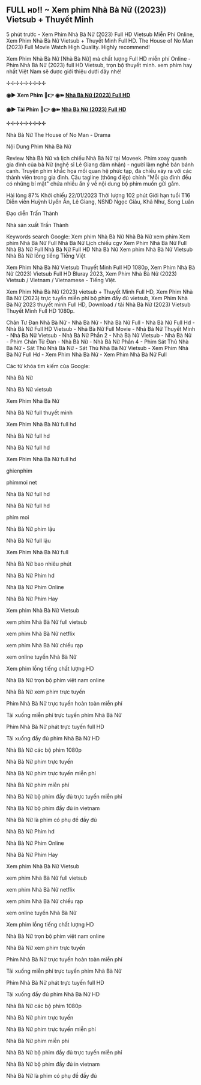 ## FULL ʜᴅ!! ~ Xem phim Nhà Bà Nữ ((2023)) Vietsub + Thuyết Minh

5 phút trước - Xem Phim Nhà Bà Nữ (2023) Full HD Vietsub Miễn Phí Online, Xem Phim Nhà Bà Nữ Vietsub + Thuyết Minh Full HD. The House of No Man (2023) Full Movie Watch High Quality. Highly recommend!

Xem Phim Nhà Bà Nữ [Nhà Bà Nữ] mà chất lượng Full HD miễn phí Online - Phim Nhà Bà Nữ (2023) full HD Vietsub, trọn bộ thuyết minh. xem phim hay nhất Việt Nam sẽ được giới thiệu dưới đây nhé!

✢✢✢✢✢✢✢✢✢

<b> ◉▶️ Xem Phim 🔴👉 ◉➽ <a href="https://cinecip.online/vi/movie/1255517"> Nhà Bà Nữ (2023) Full HD </a> </b>

<b> ◉▶️ Tải Phim 🔴👉 ◉➽ <a href="https://cinecip.online/vi/movie/1255517"> Nhà Bà Nữ (2023) Full HD </a> </b>

✢✢✢✢✢✢✢✢✢

Nhà Bà Nữ
The House of No Man - Drama

Nội Dung Phim Nhà Bà Nữ

Review Nhà Bà Nữ và lịch chiếu Nhà Bà Nữ tại Moveek. Phim xoay quanh gia đình của bà Nữ (nghệ sĩ Lê Giang đảm nhận) - người làm nghề bán bánh canh. Truyện phim khắc họa mối quan hệ phức tạp, đa chiều xảy ra với các thành viên trong gia đình. Câu tagline (thông điệp) chính "Mỗi gia đình đều có những bí mật" chứa nhiều ẩn ý về nội dung bộ phim muốn gửi gắm.

Hài lòng
87%
Khởi chiếu
22/01/2023
Thời lượng
102 phút
Giới hạn tuổi
T16
Diễn viên
Huỳnh Uyển Ân, Lê Giang, NSND Ngọc Giàu, Khả Như, Song Luân

Đạo diễn
Trấn Thành

Nhà sản xuất
Trấn Thành

Keywords search Google: Xem phim Nhà Bà Nữ Nhà Bà Nữ xem phim Xem phim Nhà Bà Nữ Full Nhà Bà Nữ Lịch chiếu cgv Xem Phim Nhà Bà Nữ Full Nhà Bà Nữ Full Nhà Bà Nữ Full HD Nhà Bà Nữ Xem phim Nhà Bà Nữ Vietsub Nhà Bà Nữ lồng tiếng Tiếng Việt

Xem Phim Nhà Bà Nữ Vietsub Thuyết Minh Full HD 1080p, Xem Phim Nhà Bà Nữ (2023) Vietsub Full HD Bluray 2023, Xem Phim Nhà Bà Nữ (2023) Vietsub / Vietnam / Vietnamese - Tiếng Việt.

Xem Phim Nhà Bà Nữ (2023) vietsub + Thuyết Minh Full HD, Xem Phim Nhà Bà Nữ (2023) trực tuyến miễn phí bộ phim đầy đủ vietsub, Xem Phim Nhà Bà Nữ 2023 thuyết minh Full HD, Download / tải Nhà Bà Nữ (2023) Vietsub Thuyết Minh Full HD 1080p.

Chân Tư Đan Nhà Bà Nữ - Nhà Bà Nữ - Nhà Bà Nữ Full - Nhà Bà Nữ Full Hd - Nhà Bà Nữ Full HD Vietsub - Nhà Bà Nữ Full Movie - Nhà Bà Nữ Thuyết Minh - Nhà Bà Nữ Vietsub - Nhà Bà Nữ Phần 2 - Nhà Bà Nữ Vietsub - Nhà Bà Nữ - Phim Chân Tử Đan - Nhà Bà Nữ - Nhà Bà Nữ Phần 4 - Phim Sát Thủ Nhà Bà Nữ - Sát Thủ Nhà Bà Nữ - Sát Thủ Nhà Bà Nữ Vietsub - Xem Phim Nhà Bà Nữ Full Hd - Xem Phim Nhà Bà Nữ - Xem Phim Nhà Bà Nữ Full

Các từ khóa tìm kiếm của Google:

Nhà Bà Nữ

Nhà Bà Nữ vietsub

Xem Phim Nhà Bà Nữ

Nhà Bà Nữ full thuyết minh

Xem Phim Nhà Bà Nữ full hd

Nhà Bà Nữ full hd

Nhà Bà Nữ full hd

Xem Phim Nhà Bà Nữ full hd

ghienphim

phimmoi net

Nhà Bà Nữ full hd

Nhà Bà Nữ full hd

phim moi

Nhà Bà Nữ phim lậu

Nhà Bà Nữ full lậu

Xem Phim Nhà Bà Nữ full

Nhà Bà Nữ bao nhiêu phút

Nhà Bà Nữ Phim hd

Nhà Bà Nữ Phim Online

Nhà Bà Nữ Phim Hay

Xem phim Nhà Bà Nữ Vietsub

xem phim Nhà Bà Nữ full vietsub

xem phim Nhà Bà Nữ netflix

xem phim Nhà Bà Nữ chiếu rạp

xem online tuyến Nhà Bà Nữ

Xem phim lồng tiếng chất lượng HD

Nhà Bà Nữ trọn bộ phim việt nam online

Nhà Bà Nữ xem phim trực tuyến

Phim Nhà Bà Nữ trực tuyến hoàn toàn miễn phí

Tải xuống miễn phí trực tuyến phim Nhà Bà Nữ

Phim Nhà Bà Nữ phát trực tuyến full HD

Tải xuống đầy đủ phim Nhà Bà Nữ HD

Nhà Bà Nữ các bộ phim 1080p

Nhà Bà Nữ phim trực tuyến

Nhà Bà Nữ phim trực tuyến miễn phí

Nhà Bà Nữ phim miễn phí

Nhà Bà Nữ bộ phim đầy đủ trực tuyến miễn phí

Nhà Bà Nữ bộ phim đầy đủ in vietnam

Nhà Bà Nữ là phim có phụ đề đầy đủ

Nhà Bà Nữ Phim hd

Nhà Bà Nữ Phim Online

Nhà Bà Nữ Phim Hay

Xem phim Nhà Bà Nữ Vietsub

xem phim Nhà Bà Nữ full vietsub

xem phim Nhà Bà Nữ netflix

xem phim Nhà Bà Nữ chiếu rạp

xem online tuyến Nhà Bà Nữ

Xem phim lồng tiếng chất lượng HD

Nhà Bà Nữ trọn bộ phim việt nam online

Nhà Bà Nữ xem phim trực tuyến

Phim Nhà Bà Nữ trực tuyến hoàn toàn miễn phí

Tải xuống miễn phí trực tuyến phim Nhà Bà Nữ

Phim Nhà Bà Nữ phát trực tuyến full HD

Tải xuống đầy đủ phim Nhà Bà Nữ HD

Nhà Bà Nữ các bộ phim 1080p

Nhà Bà Nữ phim trực tuyến

Nhà Bà Nữ phim trực tuyến miễn phí

Nhà Bà Nữ phim miễn phí

Nhà Bà Nữ bộ phim đầy đủ trực tuyến miễn phí

Nhà Bà Nữ bộ phim đầy đủ in vietnam

Nhà Bà Nữ là phim có phụ đề đầy đủ



